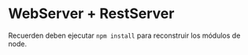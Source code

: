 # WebServer + RestServer

Recuerden deben ejecutar ```npm install``` para reconstruir los módulos de node.

